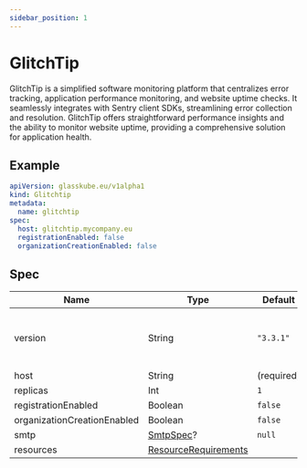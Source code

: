 ```yaml
---
sidebar_position: 1
---
```


# GlitchTip

GlitchTip is a simplified software monitoring platform that centralizes error tracking, application performance monitoring, and website uptime checks.
It seamlessly integrates with Sentry client SDKs, streamlining error collection and resolution.
GlitchTip offers straightforward performance insights and the ability to monitor website uptime, providing a comprehensive solution for application health.

## Example

```yaml title=glitchtip.yaml
apiVersion: glasskube.eu/v1alpha1
kind: Glitchtip
metadata:
  name: glitchtip
spec:
  host: glitchtip.mycompany.eu
  registrationEnabled: false
  organizationCreationEnabled: false
```

## Spec

| Name                        | Type                                                                                                   | Default    |                                                                                            |
|-----------------------------|--------------------------------------------------------------------------------------------------------|------------|--------------------------------------------------------------------------------------------|
| version                     | String                                                                                                 | `"3.3.1"`  | Check for [releases](https://gitlab.com/glitchtip/glitchtip-backend/-/releases) on GitLab. |
| host                        | String                                                                                                 | (required) |                                                                                            |
| replicas                    | Int                                                                                                    | `1`        |                                                                                            |
| registrationEnabled         | Boolean                                                                                                | `false`    |                                                                                            |
| organizationCreationEnabled | Boolean                                                                                                | `false`    |                                                                                            |
| smtp                        | [SmtpSpec](./../common/smtp/)?                                                                         | `null`     |                                                                                            |
| resources                   | [ResourceRequirements](https://kubernetes.io/docs/concepts/configuration/manage-resources-containers/) |            |
